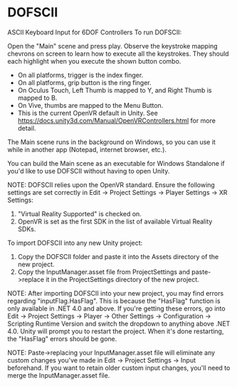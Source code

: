 # DOFSCII
ASCII Keyboard Input for 6DOF Controllers
To run DOFSCII:

Open the "Main" scene and press play. Observe the keystroke mapping chevrons on screen to learn how to execute all the keystrokes. They should each highlight when you execute the shown button combo.

* On all platforms, trigger is the index finger.
* On all platforms, grip button is the ring finger.
* On Oculus Touch, Left Thumb is mapped to Y, and Right Thumb is mapped to B.
* On Vive, thumbs are mapped to the Menu Button.
* This is the current OpenVR default in Unity. See https://docs.unity3d.com/Manual/OpenVRControllers.html for more detail.

The Main scene runs in the background on Windows, so you can use it while in another app (Notepad, internet browser, etc.). 

You can build the Main scene as an executable for Windows Standalone if you'd like to use DOFSCII without having to open Unity.

NOTE: DOFSCII relies upon the OpenVR standard. Ensure the following settings are set correctly in Edit -> Project Settings -> Player Settings -> XR Settings:

1) "Virtual Reality Supported" is checked on.
2) OpenVR is set as the first SDK in the list of available Virtual Reality SDKs. 


To import DOFSCII into any new Unity project:

1) Copy the DOFSCII folder and paste it into the Assets directory of the new project.
2) Copy the InputManager.asset file from ProjectSettings and paste->replace it in the ProjectSettings directory of the new project.

NOTE: After importing DOFSCII into your new project, you may find errors regarding "inputFlag.HasFlag". This is because the "HasFlag" function is only available in .NET 4.0 and above. If you're getting these errors, go into Edit -> Project Settings -> Player -> Other Settings -> Configuration -> Scripting Runtime Version and switch the dropdown to anything above .NET 4.0. Unity will prompt you to restart the project. When it's done restarting, the "HasFlag" errors should be gone.

NOTE: Paste->replacing your InputManager.asset file will eliminate any custom changes you've made in Edit -> Project Settings -> Input beforehand. If you want to retain older custom input changes, you'll need to merge the InputManager.asset file.
